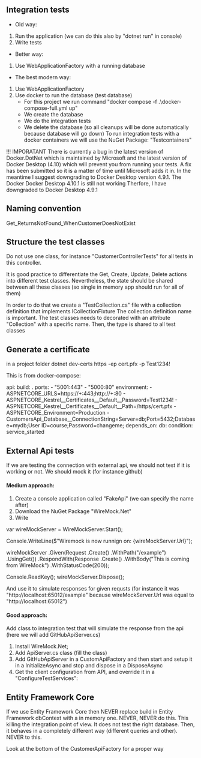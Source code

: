 ﻿## Integration tests

- Old way:
1. Run the application (we can do this also by "dotnet run" in console)
2. Write tests

- Better way:
1. Use WebApplicationFactory with a running database

- The best modern way:
1. Use WebApplicationFactory
2. Use docker to run the database (test database)
    - For this project we run command "docker compose -f .\docker-compose-full.yml up"
    - We create the database
    - We do the integration tests
    - We delete the database (so all cleanups will be done automatically because database will go down)
To run integration tests with a docker containers we will use the NuGet Package:
"Testcontainers"

!!! IMPORATANT 
There is currently a bug in the latest version of Docker.DotNet which is maintained by Microsoft and the latest version of Docker Desktop (4.10) which will prevent you from running your tests.
A fix has been submitted so it is a matter of time until Microsoft adds it in.
In the meantime I suggest downgrading to Docker Desktop version  4.9.1. 
The Docker Docker Desktop 4.10.1 is still not working
Therfore, I have downgraded to Docker Desktop 4.9.1

## Naming convention

Get_ReturnsNotFound_WhenCustomerDoesNotExist

## Structure the test classes

Do not use one class, for instance "CustomerControllerTests" for all tests in this controller.

It is good practice to differentiate the Get, Create, Update, Delete actions into different test classes.
Nevertheless, the state should be shared between all these classes (so single in memory app should run for all of them)

In order to do that we create a "TestCollection.cs" file with a collection definition that implements 
ICollectionFixture<TypeWeWantToBeFixInACollection>
The collection definition name is important. 
The test classes needs to decorated with an attribute "Collection" with a specific name. Then, the type is shared
to all test classes

## Generate a certificate

in a project folder
dotnet dev-certs https -ep cert.pfx -p Test1234!

This is from docker-compose:

  api:
    build: .
    ports:
      - "5001:443"
      - "5000:80"
    environment:
      - ASPNETCORE_URLS=https://+:443;http://+:80
      - ASPNETCORE_Kestrel__Certificates__Default__Password=Test1234!
      - ASPNETCORE_Kestrel__Certificates__Default__Path=/https/cert.pfx
      - ASPNETCORE_Environment=Production
      - CustomersApi_Database__ConnectionString=Server=db;Port=5432;Database=mydb;User ID=course;Password=changeme;
    depends_on:
      db:
        condition: service_started

## External Api tests

If we are testing the connection with external api, we should not test if it is working or not.
We should mock it (for instance github)

#### Medium approach:
1. Create a console application called "FakeApi" (we can specify the name after)
2. Download the NuGet Package "WireMock.Net"
3. Write

var wireMockServer = WireMockServer.Start();

Console.WriteLine($"Wiremock is now runnign on: {wireMockServer.Url}");

wireMockServer
    .Given(Request
        .Create()
        .WithPath("/example")
        .UsingGet())
    .RespondWith(Response
        .Create()
        .WithBody("This is coming from WireMock")
        .WithStatusCode(200));

Console.ReadKey();
wireMockServer.Dispose();

And use it to simulate responses for given requsts (for instance it was "http://localhost:65012/example" because 
wireMockServer.Url was equal to "http://localhost:65012")

#### Good approach:

Add class to integration test that will simulate the response from the api (here we will add GitHubApiServer.cs)
1. Install WireMock.Net;
2. Add <Name>ApiServer.cs class (fill the class)
3. Add GitHubApiServer in a CustomApiFactory and then start and setup it in a InitializeAsync and stop and dispose in a DisposeAsync
4. Get the client configuration from API, and override it in a "ConfigureTestServices":

## Entity Framework Core

If we use Entity Framework Core then NEVER replace build in Entity Framework dbContext with a in memory one.
NEVER, NEVER do this. This killing the integration point of view. It does not test the right database.
Then, it behaves in a completely different way (different queries and other).
NEVER to this.

Look at the bottom of the CustomerApiFactory for a proper way